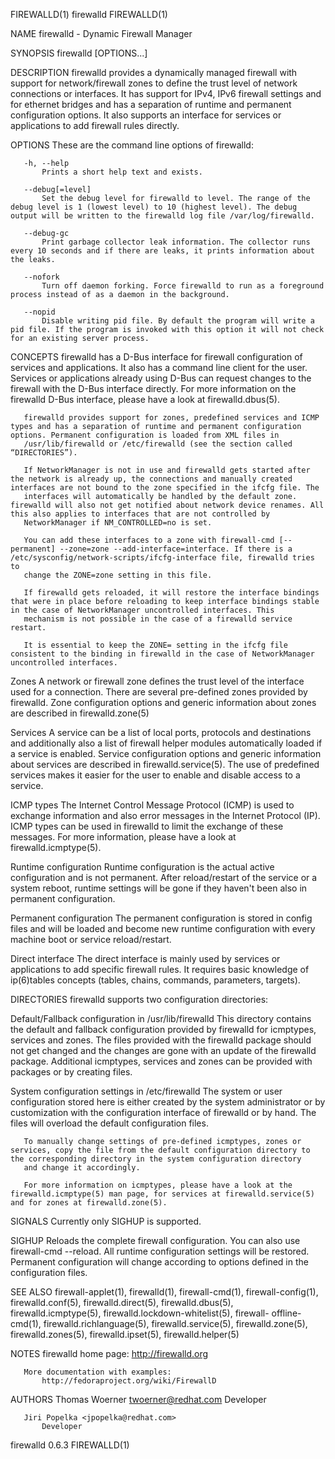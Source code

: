 FIREWALLD(1)                                                                                      firewalld                                                                                      FIREWALLD(1)



NAME
       firewalld - Dynamic Firewall Manager

SYNOPSIS
       firewalld [OPTIONS...]

DESCRIPTION
       firewalld provides a dynamically managed firewall with support for network/firewall zones to define the trust level of network connections or interfaces. It has support for IPv4, IPv6 firewall
       settings and for ethernet bridges and has a separation of runtime and permanent configuration options. It also supports an interface for services or applications to add firewall rules directly.

OPTIONS
       These are the command line options of firewalld:

       -h, --help
           Prints a short help text and exists.

       --debug[=level]
           Set the debug level for firewalld to level. The range of the debug level is 1 (lowest level) to 10 (highest level). The debug output will be written to the firewalld log file /var/log/firewalld.

       --debug-gc
           Print garbage collector leak information. The collector runs every 10 seconds and if there are leaks, it prints information about the leaks.

       --nofork
           Turn off daemon forking. Force firewalld to run as a foreground process instead of as a daemon in the background.

       --nopid
           Disable writing pid file. By default the program will write a pid file. If the program is invoked with this option it will not check for an existing server process.

CONCEPTS
       firewalld has a D-Bus interface for firewall configuration of services and applications. It also has a command line client for the user. Services or applications already using D-Bus can request
       changes to the firewall with the D-Bus interface directly. For more information on the firewalld D-Bus interface, please have a look at firewalld.dbus(5).

       firewalld provides support for zones, predefined services and ICMP types and has a separation of runtime and permanent configuration options. Permanent configuration is loaded from XML files in
       /usr/lib/firewalld or /etc/firewalld (see the section called “DIRECTORIES”).

       If NetworkManager is not in use and firewalld gets started after the network is already up, the connections and manually created interfaces are not bound to the zone specified in the ifcfg file. The
       interfaces will automatically be handled by the default zone. firewalld will also not get notified about network device renames. All this also applies to interfaces that are not controlled by
       NetworkManager if NM_CONTROLLED=no is set.

       You can add these interfaces to a zone with firewall-cmd [--permanent] --zone=zone --add-interface=interface. If there is a /etc/sysconfig/network-scripts/ifcfg-interface file, firewalld tries to
       change the ZONE=zone setting in this file.

       If firewalld gets reloaded, it will restore the interface bindings that were in place before reloading to keep interface bindings stable in the case of NetworkManager uncontrolled interfaces. This
       mechanism is not possible in the case of a firewalld service restart.

       It is essential to keep the ZONE= setting in the ifcfg file consistent to the binding in firewalld in the case of NetworkManager uncontrolled interfaces.

   Zones
       A network or firewall zone defines the trust level of the interface used for a connection. There are several pre-defined zones provided by firewalld. Zone configuration options and generic
       information about zones are described in firewalld.zone(5)

   Services
       A service can be a list of local ports, protocols and destinations and additionally also a list of firewall helper modules automatically loaded if a service is enabled. Service configuration options
       and generic information about services are described in firewalld.service(5). The use of predefined services makes it easier for the user to enable and disable access to a service.

   ICMP types
       The Internet Control Message Protocol (ICMP) is used to exchange information and also error messages in the Internet Protocol (IP). ICMP types can be used in firewalld to limit the exchange of these
       messages. For more information, please have a look at firewalld.icmptype(5).

   Runtime configuration
       Runtime configuration is the actual active configuration and is not permanent. After reload/restart of the service or a system reboot, runtime settings will be gone if they haven't been also in
       permanent configuration.

   Permanent configuration
       The permanent configuration is stored in config files and will be loaded and become new runtime configuration with every machine boot or service reload/restart.

   Direct interface
       The direct interface is mainly used by services or applications to add specific firewall rules. It requires basic knowledge of ip(6)tables concepts (tables, chains, commands, parameters, targets).

DIRECTORIES
       firewalld supports two configuration directories:

   Default/Fallback configuration in /usr/lib/firewalld
       This directory contains the default and fallback configuration provided by firewalld for icmptypes, services and zones. The files provided with the firewalld package should not get changed and the
       changes are gone with an update of the firewalld package. Additional icmptypes, services and zones can be provided with packages or by creating files.

   System configuration settings in /etc/firewalld
       The system or user configuration stored here is either created by the system administrator or by customization with the configuration interface of firewalld or by hand. The files will overload the
       default configuration files.

       To manually change settings of pre-defined icmptypes, zones or services, copy the file from the default configuration directory to the corresponding directory in the system configuration directory
       and change it accordingly.

       For more information on icmptypes, please have a look at the firewalld.icmptype(5) man page, for services at firewalld.service(5) and for zones at firewalld.zone(5).

SIGNALS
       Currently only SIGHUP is supported.

   SIGHUP
       Reloads the complete firewall configuration. You can also use firewall-cmd --reload. All runtime configuration settings will be restored. Permanent configuration will change according to options
       defined in the configuration files.

SEE ALSO
       firewall-applet(1), firewalld(1), firewall-cmd(1), firewall-config(1), firewalld.conf(5), firewalld.direct(5), firewalld.dbus(5), firewalld.icmptype(5), firewalld.lockdown-whitelist(5), firewall-
       offline-cmd(1), firewalld.richlanguage(5), firewalld.service(5), firewalld.zone(5), firewalld.zones(5), firewalld.ipset(5), firewalld.helper(5)

NOTES
       firewalld home page:
           http://firewalld.org

       More documentation with examples:
           http://fedoraproject.org/wiki/FirewallD

AUTHORS
       Thomas Woerner <twoerner@redhat.com>
           Developer

       Jiri Popelka <jpopelka@redhat.com>
           Developer



firewalld 0.6.3                                                                                                                                                                                  FIREWALLD(1)
